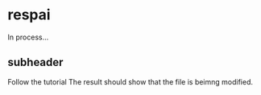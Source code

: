 # respai

In process...

## subheader

Follow the tutorial
The result should show that the file is beimng modified.